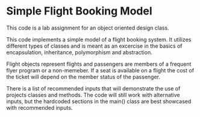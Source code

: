 # Simple Flight Booking Model

This code is a lab assignment for an object oriented design class.

This code implements a simple model of a flight booking system. It utilizes different types of classes and is meant as an
excercise in the basics of encapsulation, inheritance, polymorphism and abstraction.

Flight objects represent flights and passengers are members of a frequent flyer program or a non-memeber.
If a seat is available on a flight the cost of the ticket will depend on the member status of the passenger.

There is a list of recommended inputs that will demonstrate the use of projects classes and methods. 
The code will still work with alternative inputs, but the hardcoded sections in the main() class are best showcased with recommended inputs. 

